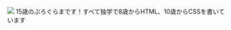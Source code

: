 
<img src="https://github-readme-stats.vercel.app/api/top-langs/?username=xqrcx&theme=ambient_gradient">
15歳のぷろぐらまです！すべて独学で8歳からHTML、10歳からCSSを書いています
